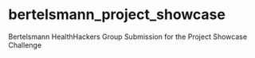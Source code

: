 # bertelsmann_project_showcase
Bertelsmann HealthHackers Group Submission for the Project Showcase Challenge
